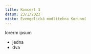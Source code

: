 ```yaml
---
title: Koncert 1
datum: 23/1/2023
misto: Evengelická modlitebna Korunní
---
```

lorerm ipsum
- jedna
- dva
